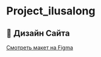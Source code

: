 # Project_ilusalong
## 🎨 Дизайн Cайта 

[Смотреть макет на Figma]([https://www.figma.com/file/ВАША_ССЫЛКА](https://www.figma.com/proto/rcvcyoIniKBSimV38HkcVs/Untitled?node-id=13-496&p=f&t=FvsrWWcoV5YWbM0h-0&scaling=scale-down&content-scaling=fixed&page-id=0%3A1&starting-point-node-id=13%3A204))
